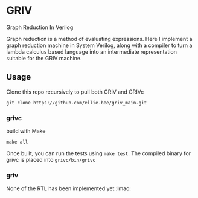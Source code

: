 # GRIV
Graph Reduction In Verilog

Graph reduction is a method of evaluating expressions.  Here I implement a graph reduction machine in System Verilog, along with a compiler to turn a lambda calculus based language into an intermediate representation suitable for the GRIV machine.

## Usage

Clone this repo recursively to pull both GRIV and GRIVc
```shell
git clone https://github.com/ellie-bee/griv_main.git
```

### grivc
build with Make
```shell
make all
```
Once built, you can run the tests using `make test`.  The compiled binary for grivc is placed into `grivc/bin/grivc`

### griv
None of the RTL has been implemented yet :lmao:
